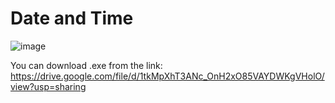 # Date and Time

![image](https://github.com/sodiqdev2005/Date-and-Time-UI-using-.NET/assets/86997572/89e320f1-71f1-4c7b-9659-34fe2e957c55)


You can download .exe from the link: https://drive.google.com/file/d/1tkMpXhT3ANc_OnH2xO85VAYDWKgVHolO/view?usp=sharing
